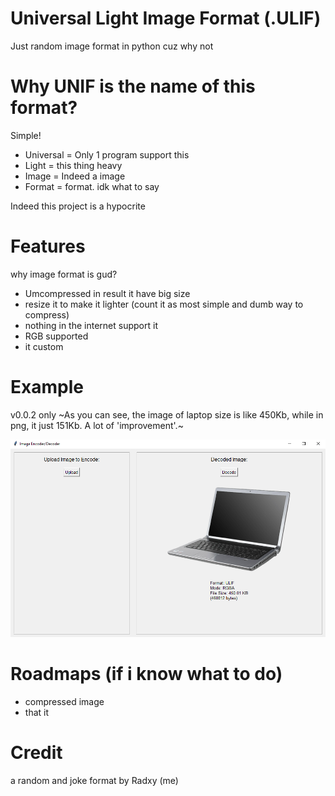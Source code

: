 # Universal Light Image Format (.ULIF)
Just random image format in python cuz why not

# Why UNIF is the name of this format?
Simple!

* Universal = Only 1 program support this
* Light = this thing heavy
* Image = Indeed a image
* Format = format. idk what to say

Indeed this project is a hypocrite

# Features 
why image format is gud?

* Umcompressed in result it have big size
* resize it to make it lighter (count it as most simple and dumb way to compress)
* nothing in the internet support it
* RGB supported
* it custom


# Example

v0.0.2 only
~As you can see, the image of laptop size is like 450Kb, while in png, it just 151Kb. A lot of 'improvement'.~

![Exaple](exaple.PNG)


# Roadmaps (if i know what to do)

* compressed image
* that it


# Credit
a random and joke format by Radxy (me)
